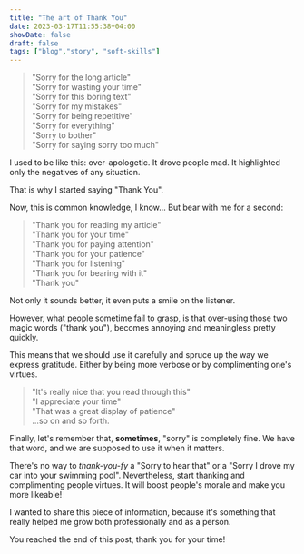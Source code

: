 ```yaml
---
title: "The art of Thank You"
date: 2023-03-17T11:55:38+04:00
showDate: false
draft: false
tags: ["blog","story", "soft-skills"]
---
```


> "Sorry for the long article"  
> "Sorry for wasting your time"  
> "Sorry for this boring text"  
> "Sorry for my mistakes"  
> "Sorry for being repetitive"  
> "Sorry for everything"  
> "Sorry to bother"  
> "Sorry for saying sorry too much"  



I used to be like this: over-apologetic. It drove people mad. It highlighted only the negatives of any situation.

That is why I started saying "Thank You".

Now, this is common knowledge, I know... But bear with me for a second:

> "Thank you for reading my article"  
> "Thank you for your time"  
> "Thank you for paying attention"  
> "Thank you for your patience"  
> "Thank you for listening"  
> "Thank you for bearing with it"  
> "Thank you"  


Not only it sounds better, it even puts a smile on the listener.

However, what people sometime fail to grasp, is that over-using those two magic words ("thank you"), becomes annoying and meaningless pretty quickly.

This means that we should use it carefully and spruce up the way we express gratitude. Either by being more verbose or by complimenting one's virtues.

> "It's really nice that you read through this"  
> "I appreciate your time"  
> "That was a great display of patience"  
> ...so on and so forth.  

Finally, let's remember that, **sometimes**, "sorry" is completely fine. We have that word, and we are supposed to use it when it matters.

There's no way to _thank-you-fy_ a "Sorry to hear that" or a "Sorry I drove my car into your swimming pool".
Nevertheless, start thanking and complimenting people virtues.
It will boost people's morale and make you more likeable!

I wanted to share this piece of information, because it's something that really helped me grow both professionally and as a person.

You reached the end of this post, thank you for your time!



